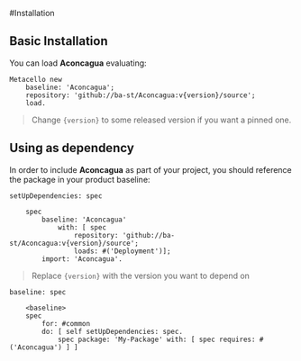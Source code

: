 #Installation

## Basic Installation

You can load **Aconcagua** evaluating:
```smalltalk
Metacello new
	baseline: 'Aconcagua';
	repository: 'github://ba-st/Aconcagua:v{version}/source';
	load.
```
>  Change `{version}` to some released version if you want a pinned one.

## Using as dependency

In order to include **Aconcagua** as part of your project, you should reference the package in your product baseline:

```smalltalk
setUpDependencies: spec

	spec
		baseline: 'Aconcagua'
			with: [ spec
				repository: 'github://ba-st/Aconcagua:v{version}/source';
				loads: #('Deployment')];
		import: 'Aconcagua'.
```
> Replace `{version}` with the version you want to depend on

```smalltalk
baseline: spec

	<baseline>
	spec
		for: #common
		do: [ self setUpDependencies: spec.
			spec package: 'My-Package' with: [ spec requires: #('Aconcagua') ] ]
```

